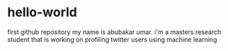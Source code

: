 # hello-world
first github repository
my name is abubakar umar.
i'm a masters research student that
is working on profiling twitter users
using machine learning
